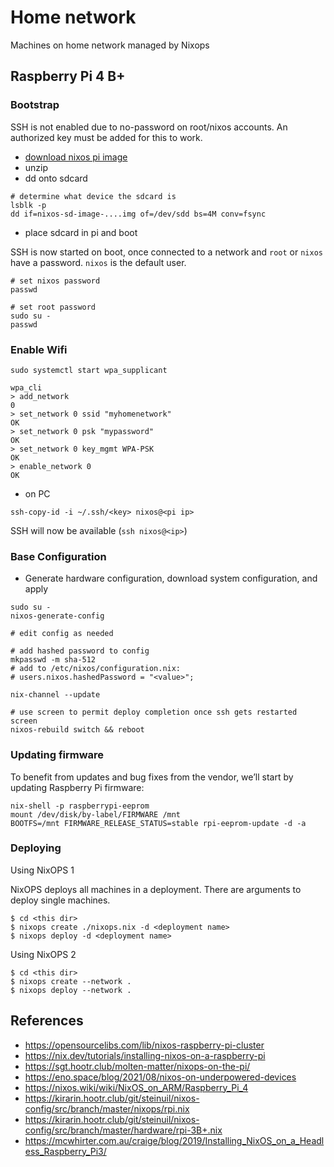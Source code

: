 # Home network

Machines on home network managed by Nixops

## Raspberry Pi 4 B+

### Bootstrap

SSH is not enabled due to no-password on root/nixos accounts.
An authorized key must be added for this to work.

* [download nixos pi image](https://nixos.wiki/wiki/NixOS_on_ARM#Getting_the_installer)
* unzip
* dd onto sdcard
```
# determine what device the sdcard is
lsblk -p
dd if=nixos-sd-image-....img of=/dev/sdd bs=4M conv=fsync
```
* place sdcard in pi and boot

SSH is now started on boot, once connected to a network and `root` or `nixos` have a password.
`nixos` is the default user.

```
# set nixos password
passwd

# set root password
sudo su -
passwd
```

### Enable Wifi

```
sudo systemctl start wpa_supplicant

wpa_cli
> add_network
0
> set_network 0 ssid "myhomenetwork"
OK
> set_network 0 psk "mypassword"
OK
> set_network 0 key_mgmt WPA-PSK
OK
> enable_network 0
OK
```

* on PC
```
ssh-copy-id -i ~/.ssh/<key> nixos@<pi ip>
```

SSH will now be available (`ssh nixos@<ip>`)

### Base Configuration

* Generate hardware configuration, download system configuration, and apply
```
sudo su -
nixos-generate-config

# edit config as needed

# add hashed password to config
mkpasswd -m sha-512
# add to /etc/nixos/configuration.nix:
# users.nixos.hashedPassword = "<value>";

nix-channel --update

# use screen to permit deploy completion once ssh gets restarted
screen
nixos-rebuild switch && reboot
```

### Updating firmware
To benefit from updates and bug fixes from the vendor, we’ll start by updating Raspberry Pi firmware:

```
nix-shell -p raspberrypi-eeprom
mount /dev/disk/by-label/FIRMWARE /mnt
BOOTFS=/mnt FIRMWARE_RELEASE_STATUS=stable rpi-eeprom-update -d -a
```

### Deploying

Using NixOPS 1

NixOPS deploys all machines in a deployment.
There are arguments to deploy single machines.

```
$ cd <this dir>
$ nixops create ./nixops.nix -d <deployment name>
$ nixops deploy -d <deployment name>
```

Using NixOPS 2

```
$ cd <this dir>
$ nixops create --network .
$ nixops deploy --network .
```

## References

* https://opensourcelibs.com/lib/nixos-raspberry-pi-cluster
* https://nix.dev/tutorials/installing-nixos-on-a-raspberry-pi
* https://sgt.hootr.club/molten-matter/nixops-on-the-pi/
* https://eno.space/blog/2021/08/nixos-on-underpowered-devices
* https://nixos.wiki/wiki/NixOS_on_ARM/Raspberry_Pi_4
* https://kirarin.hootr.club/git/steinuil/nixos-config/src/branch/master/nixops/rpi.nix
* https://kirarin.hootr.club/git/steinuil/nixos-config/src/branch/master/hardware/rpi-3B+.nix
* https://mcwhirter.com.au/craige/blog/2019/Installing_NixOS_on_a_Headless_Raspberry_Pi3/
